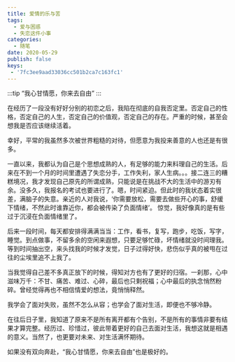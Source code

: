 ```yaml
---
title: 爱情的乐与苦
tags:
  - 爱与困惑
  - 失恋这件小事
categories:
  - 随笔
date: 2020-05-29
publish: false
keys:
 - '7fc3ee9aad33036cc501b2ca7c163fc1'
---
```

:::tip
“我心甘情愿，你来去自由”
:::

<!-- more -->

<meting-js server="netease" type="song" id="386538" lrc-type="0"></meting-js>


在经历了一段没有好好分别的初恋之后，我陷在彻底的自我否定里。否定自己的性格，否定自己的人生，否定自己的价值观，否定自己的存在。严重的时候，甚至会想我是否应该继续活着。

幸好，平常的我虽然多次被世界粗糙的对待，但愿意为我投来善意的人也还是有很多。

一直以来，我都认为自己是个思想成熟的人，有足够的能力来料理自己的生活。后来在不到一个月的时间里遭遇了失恋分手，工作失利，家人生病。。。接二连三的糟糕境况，我才发现自己原先的所谓成熟，只能说是在挑战不大的生活中的游刃有余。没多久，我报名的考试也要进行了。嗯，时间紧迫。但此时的我状态着实很差，满脑子的失意。亲近的人对我说，‘你需要放松，需要去做些开心的事，舒缓下情绪，不然此时谁靠近你，都会被传染了负面情绪’。 惊觉，我好像真的是有些过于沉浸在负面情绪里了。

后来一段时间，每天都安排得满满当当：工作，看书，复写，跑步，吃饭，写字，睡觉。到点做事，不留多余的空闲来遐想，只要足够忙碌，坏情绪就没时间理我。等到时间抽出空，来头找我的时候才发觉，日子过得好快，悲伤似乎真的被甩在过往的尘埃里追不上我了。

当我觉得自己差不多真正放下的时候，得知对方也有了更好的归宿。一刹那，心中滋味万千：不甘、痛苦、难过、心碎，最后也只剩祝福；心中最后的执念悄然粉碎。曾经觉得再也不相信情爱的想法，竟悄悄释然。

我学会了面对失败，虽然不怎么从容；也学会了面对生活，即便也不够冷静。

在往后日子里，我知道了原来不是所有离开都有个告别，不是所有的事情非要有结果才算完整。经历过、珍惜过，彼此带着更好的自己去面对生活，我想这就是相遇的意义。当然了，也更要对未来、对生活满怀期待。

如果没有双向奔赴，“我心甘情愿，你来去自由”也是极好的。
